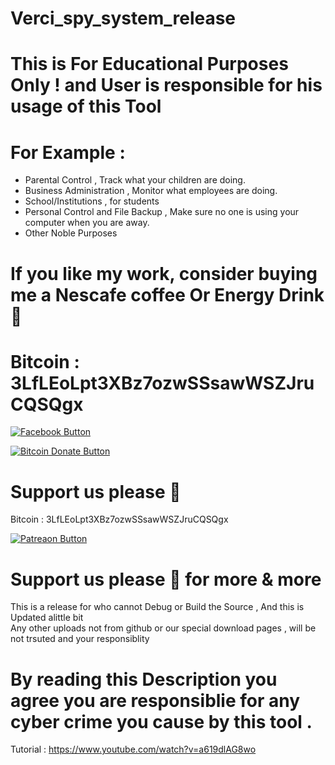 # Verci_spy_system_release


# This is For Educational Purposes Only ! and User is responsible for his usage of this Tool

# For Example : 
- Parental Control , Track what your children are doing.
- Business Administration , Monitor what employees are doing.
- School/Institutions , for students
- Personal Control and File Backup , Make sure no one is using your computer when you are away.
- Other Noble Purposes
 
# If you like my work, consider buying me a Nescafe coffee Or Energy Drink 🥰 

# Bitcoin : 3LfLEoLpt3XBz7ozwSSsawWSZJruCQSQgx
[![Facebook Button](https://raw.githubusercontent.com/SaherBlueEagle/XPR-2020-Free/master/facebook_button.png)](https://www.facebook.com/NsBleeD/posts/)

[![Bitcoin Donate Button](https://raw.githubusercontent.com/SaherBlueEagle/XPR-2020-Free/master/Bitcoin-Donate-button.png)](https://www.facebook.com/NsBleeD/posts/)
# Support us please 🥰  
Bitcoin : 3LfLEoLpt3XBz7ozwSSsawWSZJruCQSQgx

[![Patreaon Button](https://raw.githubusercontent.com/SaherBlueEagle/XPR-2020-Free/master/patreon_button2.png)](https://www.patreon.com/BlueEagle)
# Support us please 🥰 for more & more  

This is a release for who cannot Debug or Build the Source , And this is Updated alittle bit  
Any other uploads not from github or our special download pages , will be not trsuted and your responsiblity
# By reading this Description you agree you are responsiblie for any cyber crime you cause by this tool .
Tutorial : https://www.youtube.com/watch?v=a619dlAG8wo 
